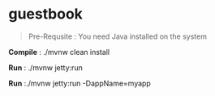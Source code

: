 # guestbook

> Pre-Requsite : You need Java installed on the system

**Compile** : ./mvnw clean install

**Run** : ./mvnw jetty:run 

**Run** :./mvnw jetty:run -DappName=myapp
